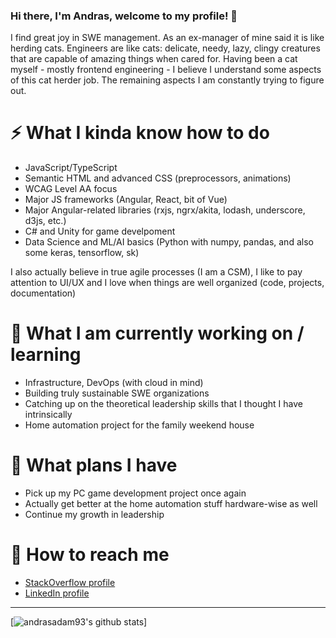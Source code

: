 ### Hi there, I'm Andras, welcome to my profile! 👋
I find great joy in SWE management. As an ex-manager of mine said it is like herding cats. Engineers are like cats: delicate, needy, lazy, clingy creatures that are capable of amazing things when cared for. Having been a cat myself - mostly frontend engineering - I believe I understand some aspects of this cat herder job. The remaining aspects I am constantly trying to figure out.

# ⚡ What I kinda know how to do
- JavaScript/TypeScript
- Semantic HTML and advanced CSS (preprocessors, animations)
- WCAG Level AA focus
- Major JS frameworks (Angular, React, bit of Vue)
- Major Angular-related libraries (rxjs, ngrx/akita, lodash, underscore, d3js, etc.)
- C# and Unity for game develpoment
- Data Science and ML/AI basics (Python with numpy, pandas, and also some keras, tensorflow, sk)

I also actually believe in true agile processes (I am a CSM), I like to pay attention to UI/UX and I love when things are well organized (code, projects, documentation)

# 🔭 What I am currently working on / learning
- Infrastructure, DevOps (with cloud in mind)
- Building truly sustainable SWE organizations
- Catching up on the theoretical leadership skills that I thought I have intrinsically
- Home automation project for the family weekend house

# 🌱 What plans I have
- Pick up my PC game development project once again
- Actually get better at the home automation stuff hardware-wise as well
- Continue my growth in leadership

# 💬 How to reach me
- [StackOverflow profile](https://stackoverflow.com/users/3889571)
- [LinkedIn profile](https://linkedin.com/in/andrasadam93)

---
[![andrasadam93's github stats](https://github-readme-stats.vercel.app/api?username=andrasadam93&theme=synthwave)]
